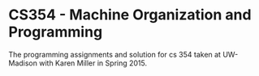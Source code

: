 # CS354 - Machine Organization and Programming
The programming assignments and solution for cs 354 taken at UW-Madison with Karen Miller in Spring 2015.

